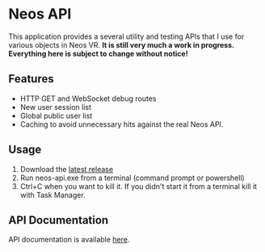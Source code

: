 # Neos API

This application provides a several utility and testing APIs that I use for
various objects in Neos VR. 
**It is still very much a work in progress.
Everything here is subject to change without notice!**

## Features
- HTTP GET and WebSocket debug routes
- New user session list
- Global public user list
- Caching to avoid unnecessary hits against the real Neos API.

## Usage
1. Download the [latest release](https://github.com/zkxs/neos-api/releases/latest)
2. Run neos-api.exe from a terminal (command prompt or powershell)
3. Ctrl+C when you want to kill it. If you didn't start it from a terminal kill it with Task Manager.

## API Documentation
API documentation is available [here](doc/api.md).
